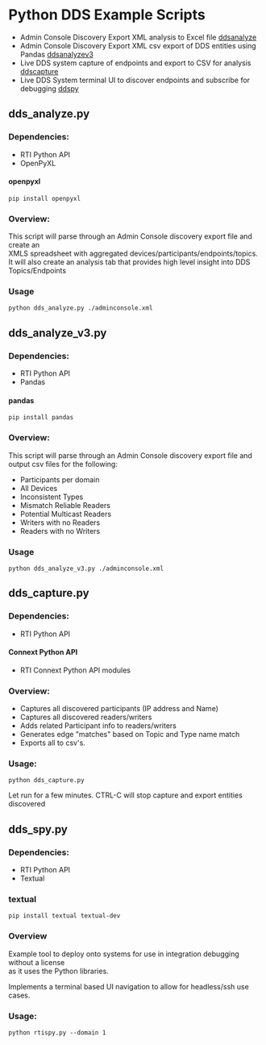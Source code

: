 # Python DDS Example Scripts


- Admin Console Discovery Export XML analysis to Excel file [ddsanalyze](#dds_analyzepy)
- Admin Console Discovery Export XML csv export of DDS entities using Pandas [ddsanalyzev3](#dds_analyze_v3py)
- Live DDS system capture of endpoints and export to CSV for analysis [ddscapture](#dds_capturepy)
- Live DDS System terminal UI to discover endpoints and subscribe for debugging [ddspy](#dds_spypy)


## dds_analyze.py

### Dependencies:
- RTI Python API
- OpenPyXL

#### openpyxl
`pip install openpyxl`

### Overview:
This script will parse through an Admin Console discovery export file and create an  
XMLS spreadsheet with aggregated devices/participants/endpoints/topics.
It will also create an analysis tab that provides high level insight into DDS Topics/Endpoints

### Usage

`python dds_analyze.py ./adminconsole.xml`


## dds_analyze_v3.py

### Dependencies:
- RTI Python API
- Pandas

#### pandas
`pip install pandas`


### Overview: 
This script will parse through an Admin Console discovery export file and output csv files for the following:  
- Participants per domain
- All Devices
- Inconsistent Types
- Mismatch Reliable Readers
- Potential Multicast Readers
- Writers with no Readers
- Readers with no Writers

### Usage

`python dds_analyze_v3.py ./adminconsole.xml`



## dds_capture.py

### Dependencies:
- RTI Python API


#### Connext Python API
- RTI Connext Python API modules

### Overview:
- Captures all discovered participants (IP address and Name)
- Captures all discovered readers/writers
- Adds related Participant info to readers/writers
- Generates edge "matches" based on Topic and Type name match
- Exports all to csv's.

### Usage:

`python dds_capture.py`

Let run for a few minutes. CTRL-C will stop capture and export entities discovered


## dds_spy.py

### Dependencies:
- RTI Python API
- Textual

### textual
`pip install textual textual-dev`

### Overview
Example tool to deploy onto systems for use in integration debugging without a license  
as it uses the Python libraries.

Implements a terminal based UI navigation to allow for headless/ssh use cases.


### Usage:
`python rtispy.py --domain 1`